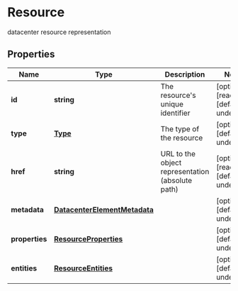 # Resource

datacenter resource representation
## Properties
| Name | Type | Description | Notes |
| ------------ | ------------- | ------------- | ------------- |
| **id** | **string** | The resource\'s unique identifier | [optional] [readonly] [default to undefined] |
| **type** | [**Type**](Type.md) | The type of the resource | [optional] [default to undefined] |
| **href** | **string** | URL to the object representation (absolute path) | [optional] [readonly] [default to undefined] |
| **metadata** | [**DatacenterElementMetadata**](DatacenterElementMetadata.md) |  | [optional] [default to undefined] |
| **properties** | [**ResourceProperties**](ResourceProperties.md) |  | [optional] [default to undefined] |
| **entities** | [**ResourceEntities**](ResourceEntities.md) |  | [optional] [default to undefined] |


